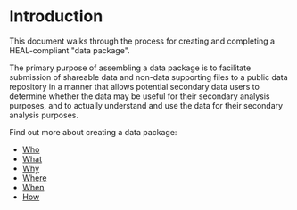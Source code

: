 # Introduction
This document walks through the process for creating and completing a HEAL-compliant "data package". 

The primary purpose of assembling a data package is to facilitate submission of shareable data and non-data supporting files to a public data repository in a manner that allows potential secondary data users to determine whether the data may be useful for their secondary analysis purposes, and to actually understand and use the data for their secondary analysis purposes. 

Find out more about creating a data package: 

* [Who](intro/who.md) 
* [What](intro/what.md) 
* [Why](intro/why.md)
* [Where](intro/where.md)
* [When](intro/when.md)
* [How](intro/how.md)
